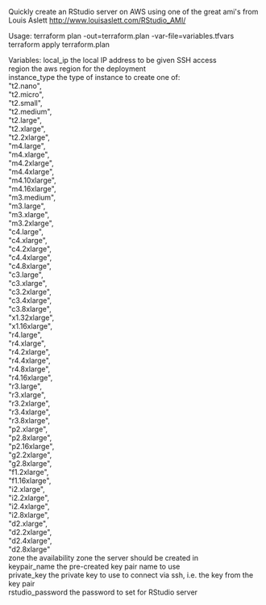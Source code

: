 Quickly create an RStudio server on AWS using one of the great ami's from
Louis Aslett http://www.louisaslett.com/RStudio_AMI/

Usage:
terraform plan -out=terraform.plan -var-file=variables.tfvars
terraform apply terraform.plan

Variables:
local_ip             the local IP address to be given SSH access  
region               the aws region for the deployment  
instance_type        the type of instance to create one of:  
                      "t2.nano",  
                      "t2.micro",  
                      "t2.small",  
                      "t2.medium",  
                      "t2.large",  
                      "t2.xlarge",  
                      "t2.2xlarge",  
                      "m4.large",  
                      "m4.xlarge",  
                      "m4.2xlarge",  
                      "m4.4xlarge",  
                      "m4.10xlarge",  
                      "m4.16xlarge",  
                      "m3.medium",  
                      "m3.large",  
                      "m3.xlarge",  
                      "m3.2xlarge",  
                      "c4.large",  
                      "c4.xlarge",  
                      "c4.2xlarge",  
                      "c4.4xlarge",  
                      "c4.8xlarge",  
                      "c3.large",  
                      "c3.xlarge",  
                      "c3.2xlarge",  
                      "c3.4xlarge",  
                      "c3.8xlarge",  
                      "x1.32xlarge",  
                      "x1.16xlarge",  
                      "r4.large",  
                      "r4.xlarge",  
                      "r4.2xlarge",  
                      "r4.4xlarge",  
                      "r4.8xlarge",  
                      "r4.16xlarge",  
                      "r3.large",  
                      "r3.xlarge",  
                      "r3.2xlarge",  
                      "r3.4xlarge",  
                      "r3.8xlarge",  
                      "p2.xlarge",  
                      "p2.8xlarge",  
                      "p2.16xlarge",  
                      "g2.2xlarge",  
                      "g2.8xlarge",  
                      "f1.2xlarge",  
                      "f1.16xlarge",  
                      "i2.xlarge",  
                      "i2.2xlarge",  
                      "i2.4xlarge",  
                      "i2.8xlarge",  
                      "d2.xlarge",  
                      "d2.2xlarge",  
                      "d2.4xlarge",  
                      "d2.8xlarge"  
zone                 the availability zone the server should be created in  
keypair_name         the pre-created key pair name to use  
private_key          the private key to use to connect via ssh, i.e. the key from the key pair  
rstudio_password     the password to set for RStudio server  
